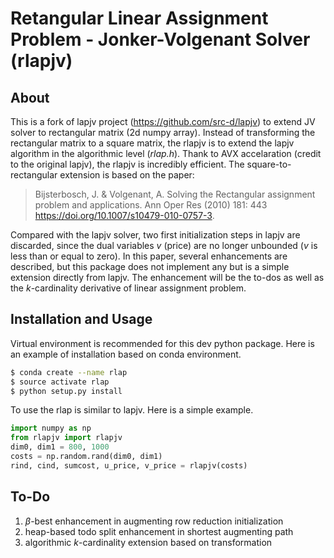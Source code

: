 # Retangular Linear Assignment Problem - Jonker-Volgenant Solver (rlapjv)


## About
This is a fork of lapjv project (https://github.com/src-d/lapjv) to extend JV solver to rectangular matrix (2d numpy array).  Instead of transforming the rectangular matrix to a square matrix, the rlapjv is to extend the lapjv algorithm in the algorithmic level (*rlap.h*). Thank to AVX accelaration (credit to the original lapjv), the rlapjv is incredibly efficient.  The square-to-rectangular extension is based on the paper:
> Bijsterbosch, J. & Volgenant, A. Solving the Rectangular assignment problem and applications. Ann Oper Res (2010) 181: 443 https://doi.org/10.1007/s10479-010-0757-3. 

Compared with the lapjv solver, two first initialization steps in lapjv are discarded, since the dual variables $v$ (price) are no longer unbounded ($v$ is less than or equal to zero). In this paper, several enhancements are described, but this package does not implement any but is a simple extension directly from lapjv. The enhancement will be the to-dos as well as the $k$-cardinality derivative of linear assignment problem. 

## Installation and Usage
Virtual environment is recommended for this dev python package. Here is an example of installation based on conda environment.
```bash
$ conda create --name rlap
$ source activate rlap
$ python setup.py install
```

To use the rlap is similar to lapjv. Here is a simple example.
```python
import numpy as np
from rlapjv import rlapjv
dim0, dim1 = 800, 1000
costs = np.random.rand(dim0, dim1)
rind, cind, sumcost, u_price, v_price = rlapjv(costs)
```

## To-Do
   1. $\beta$-best enhancement in augmenting row reduction initialization
   2. heap-based todo split enhancement in shortest augmenting path
   3. algorithmic $k$-cardinality extension based on transformation